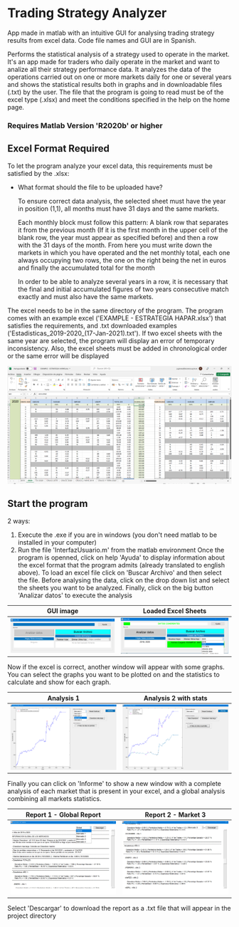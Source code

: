 # Trading Strategy Analyzer

App made in matlab with an intuitive GUI for analysing trading strategy results from excel data. Code file names and GUI are in Spanish. 

Performs the statistical analysis of a strategy used to operate in the market. It's an app made for traders who daily operate in the market and want to analize all their strategy performance data. It analyzes the data of the operations carried out on one or more markets daily for one or several years and shows the statistical results both in graphs and in downloadable files (.txt) by the user. The file that the program is going to read must be of the excel type (.xlsx) and meet the conditions specified in the help on the home page.

### Requires Matlab Version 'R2020b' or higher

## Excel Format Required
To let the program analyze your excel data, this requirements must be satisfied by the .xlsx:

-   What format should the file to be uploaded have?

    To ensure correct data analysis, the selected sheet must have the year in position (1,1), all months must have 31 days and the same markets.

    Each monthly block must follow this pattern: A blank row that separates it from the previous month (If it is the first month in the upper cell of the blank row, the year must appear as specified before) and then a row with the 31 days of the month. From here you must write down the markets in which you have operated and the net monthly total, each one always occupying two rows, the one on the right being the net in euros and finally the accumulated total for the month

    In order to be able to analyze several years in a row, it is necessary that the final and initial accumulated figures of two years
    consecutive match exactly and must also have the same markets.

The excel needs to be in the same directory of the program. The program comes with an example excel ('EXAMPLE - ESTRATEGIA HAPAR.xlsx') that satisfies the requirements, and .txt downloaded examples ('Estadisticas_2019-2020_(17-Jan-2021).txt'). If two excel sheets with the same year are selected, the program will display an error of temporary inconsistency. Also, the excel sheets must be added in chronological order or the same error will be displayed

![Excel Image](/assets/excel.png) 

## Start the program
2 ways:
1. Execute the .exe if you are in windows (you don't need matlab to be installed in your computer)
2. Run the file 'InterfazUsuario.m' from the matlab environment
Once the program is openned, click on help 'Ayuda' to display information about the excel format that the program admits (already translated to english above). To load an excel file click on 'Buscar Archivo' and then select the file. Before analysing the data, click on the drop down list and select the sheets you want to be analyzed. Finally, click on the big button 'Analizar datos' to execute the analysis

GUI image            |  Loaded Excel Sheets
:-------------------------:|:-------------------------:
![](/assets/home.png) | ![](/assets/sheets.png)

Now if the excel is correct, another window will appear with some graphs. You can select the graphs you want to be plotted on and the statistics to calculate and show for each graph.

Analysis 1           |  Analysis 2 with stats
:-------------------------:|:-------------------------:
![](/assets/analysis1.png) | ![](/assets/analysis2.png)

Finally you can click on 'Informe' to show a new window with a complete analysis of each market that is present in your excel, and a global analysis combining all markets statistics. 

Report 1 - Global Report           |  Report 2 - Market 3
:-------------------------:|:-------------------------:
![](/assets/report1.png) | ![](/assets/report2.png)

Select 'Descargar' to download the report as a .txt file that will appear in the project directory
